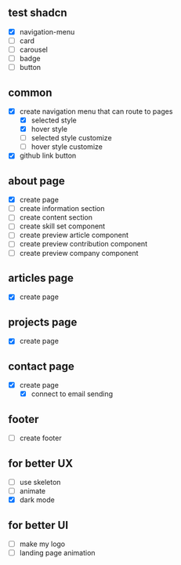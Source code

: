 ## test shadcn

- [x] navigation-menu
- [ ] card
- [ ] carousel
- [ ] badge
- [ ] button

## common

- [x] create navigation menu that can route to pages
  - [x] selected style
  - [x] hover style
  - [ ] selected style customize
  - [ ] hover style customize
- [x] github link button

## about page

- [x] create page
- [ ] create information section
- [ ] create content section
- [ ] create skill set component
- [ ] create preview article component
- [ ] create preview contribution component
- [ ] create preview company component

## articles page

- [x] create page

## projects page

- [x] create page

## contact page

- [x] create page
  - [x] connect to email sending

## footer

- [ ] create footer

## for better UX

- [ ] use skeleton
- [ ] animate
- [x] dark mode

## for better UI

- [ ] make my logo
- [ ] landing page animation
